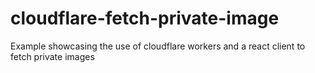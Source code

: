 # cloudflare-fetch-private-image
Example showcasing the use of cloudflare workers and a react client to fetch private images
